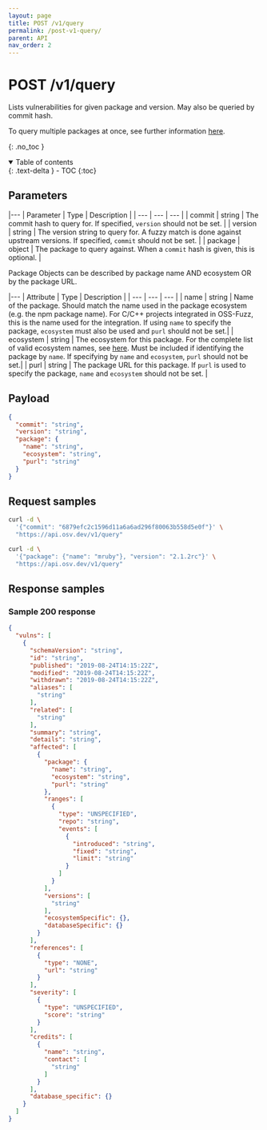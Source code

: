 ```yaml
---
layout: page
title: POST /v1/query
permalink: /post-v1-query/
parent: API
nav_order: 2
---
```

# POST /v1/query

Lists vulnerabilities for given package and version. May also be queried by commit hash.

To query multiple packages at once, see further information [here](post-v1-querybatch.md). 

{: .no_toc }

<details open markdown="block">
  <summary>
    Table of contents
  </summary>
  {: .text-delta }
- TOC
{:toc}
</details>

## Parameters
  
|---
| Parameter | Type | Description |
| --- | --- | --- |
| commit | string | The commit hash to query for. If specified, `version` should not be set. |
| version | string | The version string to query for. A fuzzy match is done against upstream versions. If specified, `commit` should not be set. |
| package | object | The package to query against. When a `commit` hash is given, this is optional. |

Package Objects can be described by package name AND ecosystem OR by the package URL. 

|---
| Attribute | Type | Description |
| --- | --- | --- |
| name | string | Name of the package. Should match the name used in the package ecosystem (e.g. the npm package name). For C/C++ projects integrated in OSS-Fuzz, this is the name used for the integration. If using `name` to specify the package, `ecosystem` must also be used and `purl` should not be set.|
| ecosystem | string | The ecosystem for this package. For the complete list of valid ecosystem names, see [here](https://ossf.github.io/osv-schema/#affectedpackage-field). Must be included if identifying the package by `name`. If specifying by `name` and `ecosystem`, `purl` should not be set.|
| purl | string | The package URL for this package. If `purl` is used to specify the package, `name` and `ecosystem` should not be set.  |

## Payload
```json
{
  "commit": "string",
  "version": "string",
  "package": {
    "name": "string",
    "ecosystem": "string",
    "purl": "string"
  }
}
```

## Request samples

```bash
curl -d \
  '{"commit": "6879efc2c1596d11a6a6ad296f80063b558d5e0f"}' \
  "https://api.osv.dev/v1/query"

curl -d \
  '{"package": {"name": "mruby"}, "version": "2.1.2rc"}' \
  "https://api.osv.dev/v1/query"
  ```

## Response samples

### Sample 200 response
```json
{
  "vulns": [
    {
      "schemaVersion": "string",
      "id": "string",
      "published": "2019-08-24T14:15:22Z",
      "modified": "2019-08-24T14:15:22Z",
      "withdrawn": "2019-08-24T14:15:22Z",
      "aliases": [
        "string"
      ],
      "related": [
        "string"
      ],
      "summary": "string",
      "details": "string",
      "affected": [
        {
          "package": {
            "name": "string",
            "ecosystem": "string",
            "purl": "string"
          },
          "ranges": [
            {
              "type": "UNSPECIFIED",
              "repo": "string",
              "events": [
                {
                  "introduced": "string",
                  "fixed": "string",
                  "limit": "string"
                }
              ]
            }
          ],
          "versions": [
            "string"
          ],
          "ecosystemSpecific": {},
          "databaseSpecific": {}
        }
      ],
      "references": [
        {
          "type": "NONE",
          "url": "string"
        }
      ],
      "severity": [
        {
          "type": "UNSPECIFIED",
          "score": "string"
        }
      ],
      "credits": [
        {
          "name": "string",
          "contact": [
            "string"
          ]
        }
      ],
      "database_specific": {}
    }
  ]
}
```